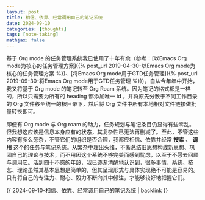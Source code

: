 ```yaml
---
layout: post
title: 相信、依靠、经常调用自己的笔记系统
date: 2024-09-10
categories: [thoughts]
tags: [note-taking]
mathjax: false
---
```


基于 Org mode 的任务管理系统我已使用了十年有余（参考：[以Emacs Org mode为核心的任务管理方案]({% post_url 2019-04-30-以Emacs Org mode为核心的任务管理方案 %})、[将Emacs Org mode用于GTD任务管理]({% post_url 2019-09-30-将Emacs Org mode用于GTD任务管理 %})）。自从今年年中开始，我又将基于 Org mode 的笔记转至 Org Roam 系统。因为笔记的格式都是一样的，所以只需要为所有的 heading 都添加唯一 id ，并将原先分散于不同工作目录的 Org 文件移至统一的根目录下，然后将 Org 文件中所有本地相对文件链接做批量转换即可。

即便有 Org mode 与 Org roam 的助力，任务规划与笔记条目仍显得有些零乱。但我想这应该是信息本身应有的状态，其复杂性已无法再删减了。至此，不管这些内容有多么旁杂，不管它们的组织是否合理，我都应相信、依靠并经常 **搜索** 、 **调用** 这个的任务与笔记系统。从繁杂中理出头绪，不断总结旧思想构成新思想、巩固自己的理论与技术，而不用因这个系统不够完美而感到忧虑，以至于不愿去回顾与调用它。活到四十不惑的年龄，我已逐渐清醒地认识到，很多事情、系统、技艺、理论虽然其基本思想是简单的，但其呈现形式与具体实现绝不可能是容易的。只有将自己的专注力、耐心、毅力不断向其中倾注，才能够较好地把握它们。

{{ 2024-09-10-相信、依靠、经常调用自己的笔记系统 | backlink }}
